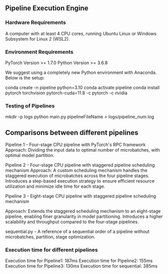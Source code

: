 ## Pipeline Execution Engine

### Hardware Requirements
A computer with at least 4 CPU cores, running Ubuntu Linux or Windows Subsystem for Linux 2 (WSL2).



### Environment Requirements
PyTorch Version >= 1.7.0
Python Version >= 3.6.8

We suggest using a completely new Python environment with Anaconda. 
Below is the setup:

conda create -n pipeline python=3.10
conda activate pipeline
conda install pytorch torchvision pytorch-cuda=11.8 -c pytorch -c nvidia



### Testing of Pipelines
mkdir -p logs
python main.py pipelineFileName > logs/pipeline_num.log



## Comparisons between different pipelines
Pipeline 1 - Four-stage CPU pipeline with PyTorch's RPC framework
Approach: 
Dividing the input data to optimal number of microbatches, with optimal model partition.

Pipeline 2 - Four-stage CPU pipeline with staggered pipeline scheduling mechanism
Approach: 
A custom scheduling mechanism handles the staggered execution of microbatches across the four pipeline stages. Introduces a step-based execution strategy to ensure efficient resource utilization and minimize idle time for each stage.

Pipeline 3 - Eight-stage CPU pipeline with staggered pipeline scheduling mechanism

Approach: Extends the staggered scheduling mechanism to an eight-stage pipeline, enabling finer granularity in model partitioning. Introduces a higher scalability and throughput compared to the four-stage pipelines.

sequential.py - A reference of a sequential order of a pipeline without microbatches, partition, stage optimization.



### Execution time for different pipelines

Execution time for Pipeline1:  187ms
Execution time for Pipeline2:  155ms
Execution time for Pipeline3:  130ms
Execution time for sequential: 385ms